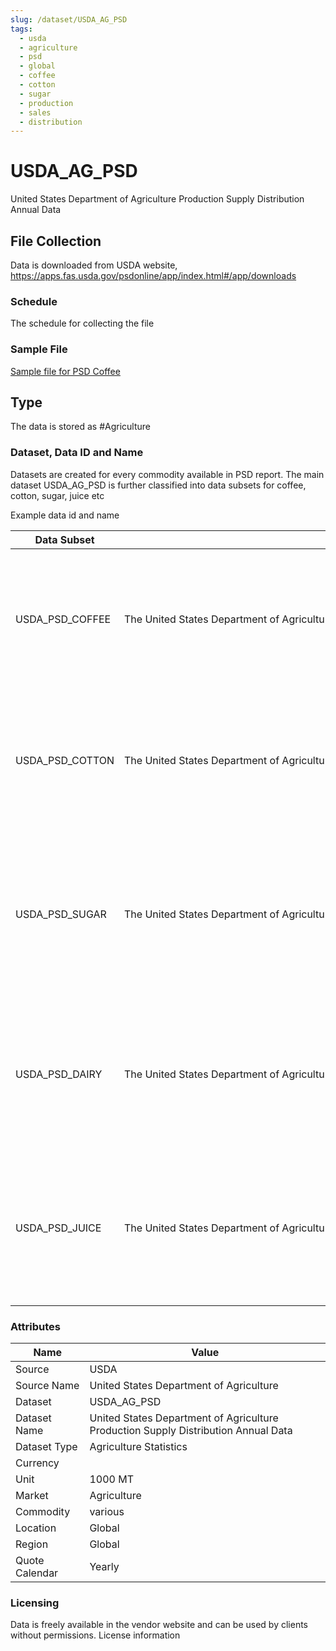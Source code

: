 ```yaml
---
slug: /dataset/USDA_AG_PSD
tags:
  - usda
  - agriculture
  - psd
  - global
  - coffee
  - cotton
  - sugar
  - production
  - sales
  - distribution
---
```


USDA_AG_PSD
============================================================

United States Department of Agriculture Production Supply Distribution Annual Data

## File Collection

Data is downloaded from USDA website, https://apps.fas.usda.gov/psdonline/app/index.html#/app/downloads

### Schedule

The schedule for collecting the file

### Sample File

[Sample file for PSD Coffee](pathname://../../static/file-samples/psd-coffee.xlsx)

## Type

The data is stored as #Agriculture

### Dataset, Data ID and Name

Datasets are created for every commodity available in PSD report. The main dataset USDA_AG_PSD is further classified into data subsets for coffee, cotton, sugar, juice etc

Example data id and name

|Data Subset|Data Subset Name|Data Id|Name|
|-|-|-|-|
|USDA_PSD_COFFEE|The United States Department of Agriculture Production, Supply and Distribution of Agricultural Products Coffee Annual|USDA.PSD.0711100.1.ES.A|United States Department of Agriculture PSD Data Coffee, Green Area Planted El Salvador Annual|
|USDA_PSD_COTTON|The United States Department of Agriculture Production, Supply and Distribution of Agricultural Products Cotton Annual|USDA.PSD.2631000.88.US.A|United States Department of Agriculture PSD Data Cotton Exports United States Annual|
|USDA_PSD_SUGAR|The United States Department of Agriculture Production, Supply and Distribution of Agricultural Products Sugar Annual|USDA.PSD.0612000.99.US.A|United States Department of Agriculture PSD Data Sugar, Centrifugal Refined Exp.(Raw Val) United States Annual|
|USDA_PSD_DAIRY|The United States Department of Agriculture Production, Supply and Distribution of Agricultural Products Dairy Annual|USDA.PSD.0240000.88.US.A|United States Department of Agriculture PSD Data Dairy, Cheese Total Exports United States Annual|
|USDA_PSD_JUICE|The United States Department of Agriculture Production, Supply and Distribution of Agricultural Products Juice Annual|USDA.PSD.0585100.125.JA.A|United States Department of Agriculture PSD Data Orange Juice Domestic Consumption Japan Annual|

### Attributes

|Name|Value|
|-|-|
|Source|USDA|
|Source Name|United States Department of Agriculture|
|Dataset|USDA_AG_PSD|
|Dataset Name|United States Department of Agriculture Production Supply Distribution Annual Data|
|Dataset Type|Agriculture Statistics|
|Currency||
|Unit|1000 MT|
|Market|Agriculture|
|Commodity|various|
|Location|Global|
|Region|Global|
|Quote Calendar|Yearly|

### Licensing

Data is freely available in the vendor website and can be used by clients without permissions.
License information
